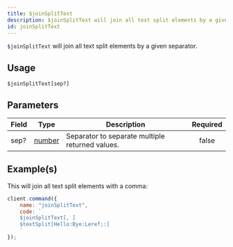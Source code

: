 ```yaml
---
title: $joinSplitText
description: $joinSplitText will join all text split elements by a given separator.
id: joinSplitText
---
```


`$joinSplitText` will join all text split elements by a given separator.

## Usage

```aoi
$joinSplitText[sep?]
```

## Parameters

| Field | Type                                                                                              | Description                                     | Required |
| ----- | ------------------------------------------------------------------------------------------------- | ----------------------------------------------- | :------: |
| sep?  | [number](https://developer.mozilla.org/en-US/docs/Web/JavaScript/Reference/Global_Objects/Number) | Separator to separate multiple returned values. |  false   |

## Example(s)

This will join all text split elements with a comma:

```javascript
client.command({
    name: "joinSplitText",
    code: `
    $joinSplitText[, ]
    $textSplit[Hello:Bye:Leref;:]
    `
});
```
